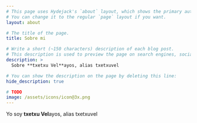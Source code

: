 ```yaml
---
# This page uses Hydejack's `about` layout, which shows the primary author's picture and about text at the top.
# You can change it to the regular `page` layout if you want.
layout: about

# The title of the page.
title: Sobre mi

# Write a short (~150 characters) description of each blog post.
# This description is used to preview the page on search engines, social media, etc.
description: >
  Sobre **txetxu Vel**ayos, alias txetxuvel

# You can show the description on the page by deleting this line:
hide_description: true

# TODO
image: /assets/icons/icon@3x.png
---
```


Yo soy **txetxu Vel**ayos, alias txetxuvel
